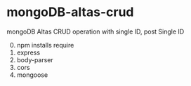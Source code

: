 # mongoDB-altas-crud
mongoDB Altas CRUD operation with single ID, post Single ID

0. npm installs require
1. express
2. body-parser
3. cors
4. mongoose
